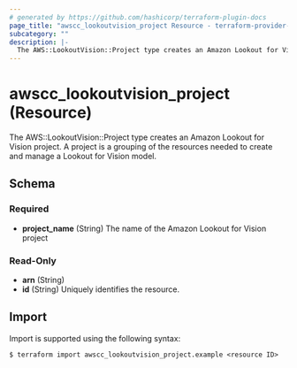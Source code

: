 ```yaml
---
# generated by https://github.com/hashicorp/terraform-plugin-docs
page_title: "awscc_lookoutvision_project Resource - terraform-provider-awscc"
subcategory: ""
description: |-
  The AWS::LookoutVision::Project type creates an Amazon Lookout for Vision project. A project is a grouping of the resources needed to create and manage a Lookout for Vision model.
---
```


# awscc_lookoutvision_project (Resource)

The AWS::LookoutVision::Project type creates an Amazon Lookout for Vision project. A project is a grouping of the resources needed to create and manage a Lookout for Vision model.



<!-- schema generated by tfplugindocs -->
## Schema

### Required

- **project_name** (String) The name of the Amazon Lookout for Vision project

### Read-Only

- **arn** (String)
- **id** (String) Uniquely identifies the resource.

## Import

Import is supported using the following syntax:

```shell
$ terraform import awscc_lookoutvision_project.example <resource ID>
```
